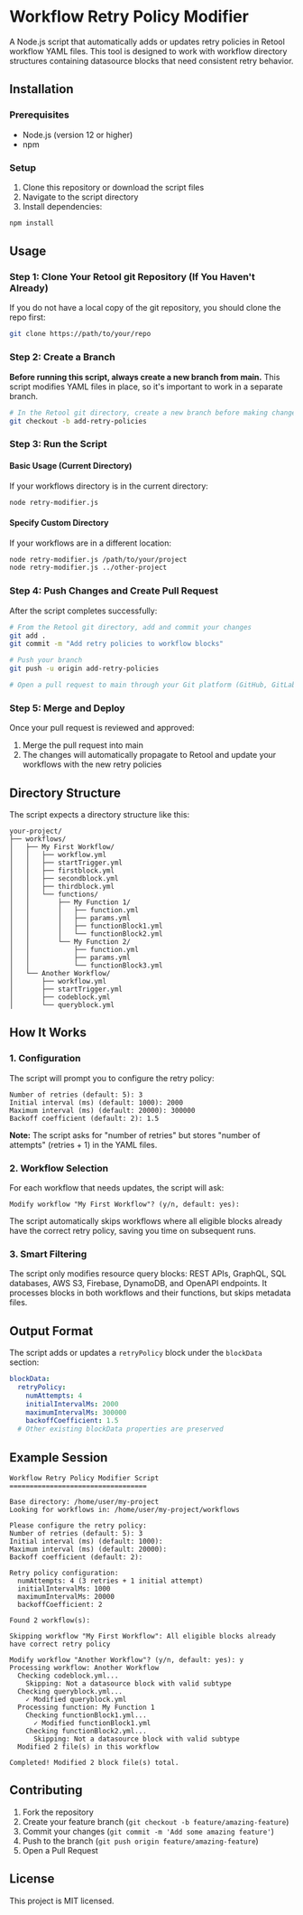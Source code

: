# Workflow Retry Policy Modifier

A Node.js script that automatically adds or updates retry policies in Retool workflow YAML files. This tool is designed to work with workflow directory structures containing datasource blocks that need consistent retry behavior.

## Installation

### Prerequisites
- Node.js (version 12 or higher)
- npm

### Setup

1. Clone this repository or download the script files
2. Navigate to the script directory
3. Install dependencies:

```bash
npm install
```

## Usage

### Step 1: Clone Your Retool git Repository (If You Haven't Already)

If you do not have a local copy of the git repository, you should clone the repo first:

```bash
git clone https://path/to/your/repo
```

### Step 2: Create a Branch

**Before running this script, always create a new branch from main.** This script modifies YAML files in place, so it's important to work in a separate branch.

```bash
# In the Retool git directory, create a new branch before making changes
git checkout -b add-retry-policies
```

### Step 3: Run the Script

#### Basic Usage (Current Directory)

If your workflows directory is in the current directory:

```bash
node retry-modifier.js
```

#### Specify Custom Directory

If your workflows are in a different location:

```bash
node retry-modifier.js /path/to/your/project
node retry-modifier.js ../other-project
```

### Step 4: Push Changes and Create Pull Request

After the script completes successfully:

```bash
# From the Retool git directory, add and commit your changes
git add .
git commit -m "Add retry policies to workflow blocks"

# Push your branch
git push -u origin add-retry-policies

# Open a pull request to main through your Git platform (GitHub, GitLab, etc.)
```

### Step 5: Merge and Deploy

Once your pull request is reviewed and approved:

1. Merge the pull request into main
2. The changes will automatically propagate to Retool and update your workflows with the new retry policies

## Directory Structure

The script expects a directory structure like this:

```
your-project/
├── workflows/
│   ├── My First Workflow/
│   │   ├── workflow.yml
│   │   ├── startTrigger.yml
│   │   ├── firstblock.yml
│   │   ├── secondblock.yml
│   │   ├── thirdblock.yml
│   │   └── functions/
│   │       ├── My Function 1/
│   │       │   ├── function.yml
│   │       │   ├── params.yml
│   │       │   ├── functionBlock1.yml
│   │       │   └── functionBlock2.yml
│   │       └── My Function 2/
│   │           ├── function.yml
│   │           ├── params.yml
│   │           └── functionBlock3.yml
│   └── Another Workflow/
│       ├── workflow.yml
│       ├── startTrigger.yml
│       ├── codeblock.yml
│       └── queryblock.yml
```

## How It Works

### 1. Configuration
The script will prompt you to configure the retry policy:

```
Number of retries (default: 5): 3
Initial interval (ms) (default: 1000): 2000
Maximum interval (ms) (default: 20000): 300000
Backoff coefficient (default: 2): 1.5
```

**Note:** The script asks for "number of retries" but stores "number of attempts" (retries + 1) in the YAML files.

### 2. Workflow Selection
For each workflow that needs updates, the script will ask:

```
Modify workflow "My First Workflow"? (y/n, default: yes):
```

The script automatically skips workflows where all eligible blocks already have the correct retry policy, saving you time on subsequent runs.

### 3. Smart Filtering
The script only modifies resource query blocks: REST APIs, GraphQL, SQL databases, AWS S3, Firebase, DynamoDB, and OpenAPI endpoints. It processes blocks in both workflows and their functions, but skips metadata files.

## Output Format

The script adds or updates a `retryPolicy` block under the `blockData` section:

```yaml
blockData:
  retryPolicy:
    numAttempts: 4
    initialIntervalMs: 2000
    maximumIntervalMs: 300000
    backoffCoefficient: 1.5
  # Other existing blockData properties are preserved
```

## Example Session

```
Workflow Retry Policy Modifier Script
==================================

Base directory: /home/user/my-project
Looking for workflows in: /home/user/my-project/workflows

Please configure the retry policy:
Number of retries (default: 5): 3
Initial interval (ms) (default: 1000): 
Maximum interval (ms) (default: 20000): 
Backoff coefficient (default: 2): 

Retry policy configuration:
  numAttempts: 4 (3 retries + 1 initial attempt)
  initialIntervalMs: 1000
  maximumIntervalMs: 20000
  backoffCoefficient: 2

Found 2 workflow(s):

Skipping workflow "My First Workflow": All eligible blocks already have correct retry policy

Modify workflow "Another Workflow"? (y/n, default: yes): y
Processing workflow: Another Workflow
  Checking codeblock.yml...
    Skipping: Not a datasource block with valid subtype
  Checking queryblock.yml...
    ✓ Modified queryblock.yml
  Processing function: My Function 1
    Checking functionBlock1.yml...
      ✓ Modified functionBlock1.yml
    Checking functionBlock2.yml...
      Skipping: Not a datasource block with valid subtype
  Modified 2 file(s) in this workflow

Completed! Modified 2 block file(s) total.
```

## Contributing

1. Fork the repository
2. Create your feature branch (`git checkout -b feature/amazing-feature`)
3. Commit your changes (`git commit -m 'Add some amazing feature'`)
4. Push to the branch (`git push origin feature/amazing-feature`)
5. Open a Pull Request

## License

This project is MIT licensed.
